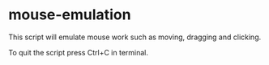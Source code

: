 # mouse-emulation
This script will emulate mouse work such as moving, dragging and clicking.

To quit the script press Ctrl+C in terminal.
